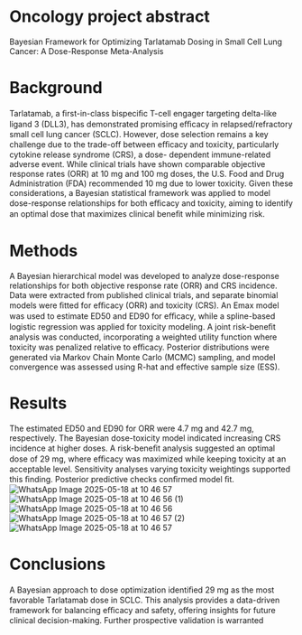 # Oncology project abstract
Bayesian Framework for Optimizing Tarlatamab Dosing in Small Cell Lung Cancer: A Dose-Response Meta-Analysis  
# Background
Tarlatamab, a ﬁrst-in-class bispeciﬁc T-cell engager targeting delta-like ligand 3 (DLL3), has demonstrated promising eﬃcacy in relapsed/refractory small cell lung cancer (SCLC). However, dose selection remains a key challenge due to the trade-off between eﬃcacy and toxicity, particularly cytokine release syndrome (CRS), a dose- dependent immune-related adverse event. While clinical trials have shown comparable objective response rates (ORR) at 10 mg and 100 mg doses, the U.S. Food and Drug Administration (FDA) recommended 10 mg due to lower toxicity. Given these considerations, a Bayesian statistical framework was applied to model dose-response relationships for both eﬃcacy and toxicity, aiming to identify an optimal dose that maximizes clinical beneﬁt while minimizing risk.

# Methods
A Bayesian hierarchical model was developed to analyze dose-response relationships for both objective response rate (ORR) and CRS incidence. Data were extracted from published clinical trials, and separate binomial models were ﬁtted for eﬃcacy (ORR) and toxicity (CRS). An Emax model was used to estimate ED50 and ED90 for eﬃcacy, while a spline-based logistic regression was applied for toxicity modeling. A joint risk-beneﬁt analysis was conducted, incorporating a weighted utility function where toxicity was penalized relative to eﬃcacy. Posterior distributions were generated via Markov Chain Monte Carlo (MCMC) sampling, and model convergence was assessed using R-hat and effective sample size (ESS).

# Results
The estimated ED50 and ED90 for ORR were 4.7 mg and 42.7 mg, respectively. The Bayesian dose-toxicity model indicated increasing CRS incidence at higher doses. A risk-beneﬁt analysis suggested an optimal dose of 29 mg, where eﬃcacy was maximized while keeping toxicity at an acceptable level. Sensitivity analyses varying toxicity weightings supported this ﬁnding. Posterior predictive checks conﬁrmed model ﬁt.
![WhatsApp Image 2025-05-18 at 10 46 57](https://github.com/user-attachments/assets/a3c87d96-9af9-4dc5-9574-3379f743fbd5)
![WhatsApp Image 2025-05-18 at 10 46 56 (1)](https://github.com/user-attachments/assets/89cf01dd-d6b0-475f-8f86-4d7c6bb570dd)
![WhatsApp Image 2025-05-18 at 10 46 56](https://github.com/user-attachments/assets/4f07bead-6869-452d-a068-c733d1400b07)
![WhatsApp Image 2025-05-18 at 10 46 57 (2)](https://github.com/user-attachments/assets/8566c834-fd3f-4ad7-80b6-ee6167580119)
![WhatsApp Image 2025-05-18 at 10 46 57](https://github.com/user-attachments/assets/c355ae63-3ea9-41c8-aefe-0b4f4116749d)

# Conclusions
A Bayesian approach to dose optimization identiﬁed 29 mg as the most favorable Tarlatamab dose in SCLC. This analysis provides a data-driven framework for balancing eﬃcacy and safety, offering insights for future clinical decision-making. Further prospective validation is warranted

